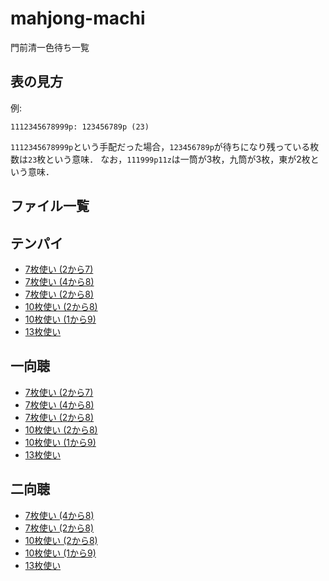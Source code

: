 # mahjong-machi
門前清一色待ち一覧

## 表の見方

例: 
```
1112345678999p: 123456789p (23)
```

`1112345678999p`という手配だった場合，`123456789p`が待ちになり残っている枚数は`23`枚という意味．
なお，`111999p11z`は一筒が3枚，九筒が3枚，東が2枚という意味．

## ファイル一覧

## テンパイ

- [7枚使い (2から7)](7''-0.txt)
- [7枚使い (4から8)](7'-0.txt)
- [7枚使い (2から8)](7-0.txt)
- [10枚使い (2から8)](10'-0.txt)
- [10枚使い (1から9)](10-0.txt)
- [13枚使い](13-0.txt)

## 一向聴

- [7枚使い (2から7)](7''-1.txt)
- [7枚使い (4から8)](7'-1.txt)
- [7枚使い (2から8)](7-1.txt)
- [10枚使い (2から8)](10'-1.txt)
- [10枚使い (1から9)](10-1.txt)
- [13枚使い](13-1.txt)

## 二向聴

- [7枚使い (4から8)](7'-2.txt)
- [7枚使い (2から8)](7-2.txt)
- [10枚使い (2から8)](10'-2.txt)
- [10枚使い (1から9)](10-2.txt)
- [13枚使い](13-2.txt)
